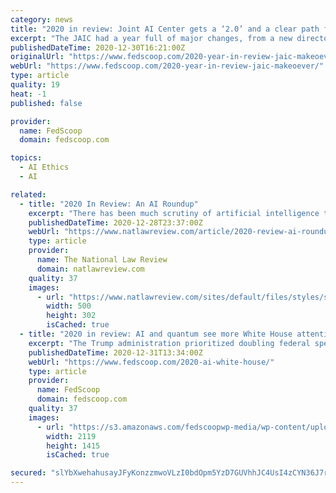 ```yaml
---
category: news
title: "2020 in review: Joint AI Center gets a ‘2.0’ and a clear path forward"
excerpt: "The JAIC had a year full of major changes, from a new director to a new direction. JAIC 2.0 is now ready to focus on war fighting."
publishedDateTime: 2020-12-30T16:21:00Z
originalUrl: "https://www.fedscoop.com/2020-year-in-review-jaic-makeoever/"
webUrl: "https://www.fedscoop.com/2020-year-in-review-jaic-makeoever/"
type: article
quality: 19
heat: -1
published: false

provider:
  name: FedScoop
  domain: fedscoop.com

topics:
  - AI Ethics
  - AI

related:
  - title: "2020 In Review: An AI Roundup"
    excerpt: "There has been much scrutiny of artificial intelligence tools this year. From NIST to the FTC to the EU Parliament, many have recommendations and requirements for companies th"
    publishedDateTime: 2020-12-28T23:37:00Z
    webUrl: "https://www.natlawreview.com/article/2020-review-ai-roundup"
    type: article
    provider:
      name: The National Law Review
      domain: natlawreview.com
    quality: 37
    images:
      - url: "https://www.natlawreview.com/sites/default/files/styles/social_media/public/article/aux/13513/technology%20artificial%20intelligence%20AI%20robot%20city%20looking%20forward_0.jpg?itok=PDp4IyIu"
        width: 500
        height: 302
        isCached: true
  - title: "2020 in review: AI and quantum see more White House attention"
    excerpt: "The Trump administration prioritized doubling federal spending on artificial intelligence and quantum information science (QIS) research and development in 2020, while also issuing a series of policies aimed at outcompeting China."
    publishedDateTime: 2020-12-31T13:34:00Z
    webUrl: "https://www.fedscoop.com/2020-ai-white-house/"
    type: article
    provider:
      name: FedScoop
      domain: fedscoop.com
    quality: 37
    images:
      - url: "https://s3.amazonaws.com/fedscoopwp-media/wp-content/uploads/2017/11/27153051/GettyImages-610150720.jpg"
        width: 2119
        height: 1415
        isCached: true

secured: "slYbXwehahusayJFyKonzzmwoVLzI0bdOpm5YzD7GUVhhJC4UsI4zCYN36J7rHFNXWH31HD/Nss4XT3Vffh6dsvemreldyv0689KzPc15mFamicDXMUo8SI/OqCYMZalUPltwo08gBEn26yPCJ/AbttAQdPB0LJMwEtT0FILBPBIwvHPAw92XU/gPMMhqBclVG/cctWJTKGDog9/Y0KFUBnHhwMtzSnJQfJjk3W2MUeZ15XvY+AYdLvrocAg4PFWo2ryutpDRdgWqGc0M+3/0JHmadRZUIumwNJea1vpQ82VEfUwXZUU5PQqDxdQr4zeZewCWvJI4RCOKOC0mMUDkMfJvfUustKvPZy6HE0S4Vo=;9gw8dT0cAOqoOaeu+v/uKA=="
---
```


